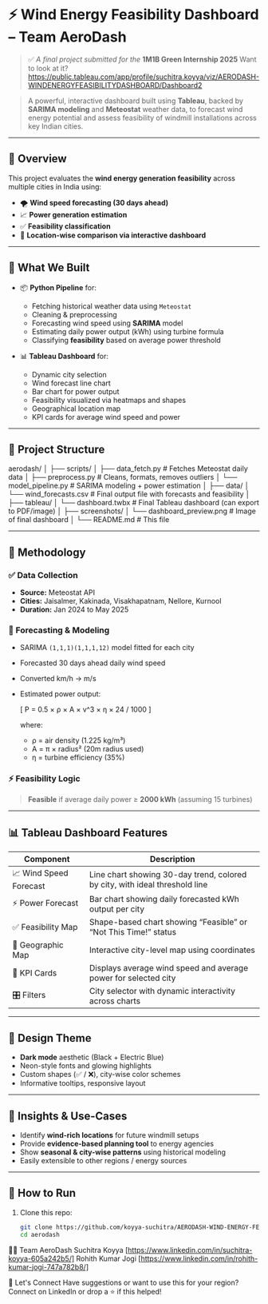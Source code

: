 # ⚡ Wind Energy Feasibility Dashboard – Team AeroDash
> ✅ *A final project submitted for the* **1M1B Green Internship 2025**
Want to look at it?
https://public.tableau.com/app/profile/suchitra.koyya/viz/AERODASH-WINDENERGYFEASIBILITYDASHBOARD/Dashboard2

> A powerful, interactive dashboard built using **Tableau**, backed by **SARIMA modeling** and **Meteostat** weather data, to forecast wind energy potential and assess feasibility of windmill installations across key Indian cities.

---

## 🚀 Overview

This project evaluates the **wind energy generation feasibility** across multiple cities in India using:

- 🌪️ **Wind speed forecasting (30 days ahead)**
- 📈 **Power generation estimation**
- ✅ **Feasibility classification**
- 📍 **Location-wise comparison via interactive dashboard**

---

## 🧠 What We Built

- 📦 **Python Pipeline** for:
  - Fetching historical weather data using `Meteostat`
  - Cleaning & preprocessing
  - Forecasting wind speed using **SARIMA** model
  - Estimating daily power output (kWh) using turbine formula
  - Classifying **feasibility** based on average power threshold

- 📊 **Tableau Dashboard** for:
  - Dynamic city selection
  - Wind forecast line chart
  - Bar chart for power output
  - Feasibility visualized via heatmaps and shapes
  - Geographical location map
  - KPI cards for average wind speed and power

---

## 📁 Project Structure

aerodash/
│
├── scripts/
│ ├── data_fetch.py # Fetches Meteostat daily data
│ ├── preprocess.py # Cleans, formats, removes outliers
│ └── model_pipeline.py # SARIMA modeling + power estimation
│
├── data/
│ └── wind_forecasts.csv # Final output file with forecasts and feasibility
│
├── tableau/
│ └── dashboard.twbx # Final Tableau dashboard (can export to PDF/image)
│
├── screenshots/
│ └── dashboard_preview.png # Image of final dashboard
│
└── README.md # This file


---

## 🧪 Methodology

### ✅ Data Collection
- **Source:** Meteostat API
- **Cities:** Jaisalmer, Kakinada, Visakhapatnam, Nellore, Kurnool
- **Duration:** Jan 2024 to May 2025

### 🔧 Forecasting & Modeling
- SARIMA `(1,1,1)(1,1,1,12)` model fitted for each city
- Forecasted 30 days ahead daily wind speed
- Converted km/h → m/s
- Estimated power output:
  
  \[
  P = 0.5 × ρ × A × v^3 × η × 24 / 1000
  \]

  where:
  - ρ = air density (1.225 kg/m³)
  - A = π × radius² (20m radius used)
  - η = turbine efficiency (35%)

### ⚡ Feasibility Logic

> **Feasible** if average daily power ≥ **2000 kWh** (assuming 15 turbines)

---

## 📊 Tableau Dashboard Features

| Component                  | Description                                                                 |
|---------------------------|-----------------------------------------------------------------------------|
| 📈 Wind Speed Forecast     | Line chart showing 30-day trend, colored by city, with ideal threshold line |
| ⚡ Power Forecast          | Bar chart showing daily forecasted kWh output per city                      |
| ✅ Feasibility Map         | Shape-based chart showing “Feasible” or “Not This Time!” status             |
| 📍 Geographic Map          | Interactive city-level map using coordinates                                |
| 🧮 KPI Cards               | Displays average wind speed and average power for selected city             |
| 🎛️ Filters                | City selector with dynamic interactivity across charts                      |

---

## 🎨 Design Theme

- **Dark mode** aesthetic (Black + Electric Blue)
- Neon-style fonts and glowing highlights
- Custom shapes (✅ / ❌), city-wise color schemes
- Informative tooltips, responsive layout

---

## 🧠 Insights & Use-Cases

- Identify **wind-rich locations** for future windmill setups
- Provide **evidence-based planning tool** to energy agencies
- Show **seasonal & city-wise patterns** using historical modeling
- Easily extensible to other regions / energy sources

---

## 📌 How to Run

1. Clone this repo:
   ```bash
   git clone https://github.com/koyya-suchitra/AERODASH-WIND-ENERGY-FEASIBILITY-DASHBOARD.git
   cd aerodash


👨‍💻 Team AeroDash
Suchitra Koyya [https://www.linkedin.com/in/suchitra-koyya-605a242b5/]
Rohith Kumar Jogi [https://www.linkedin.com/in/rohith-kumar-jogi-747a782b8/]

📢 Let's Connect
Have suggestions or want to use this for your region?
Connect on LinkedIn or drop a ⭐️ if this helped!

